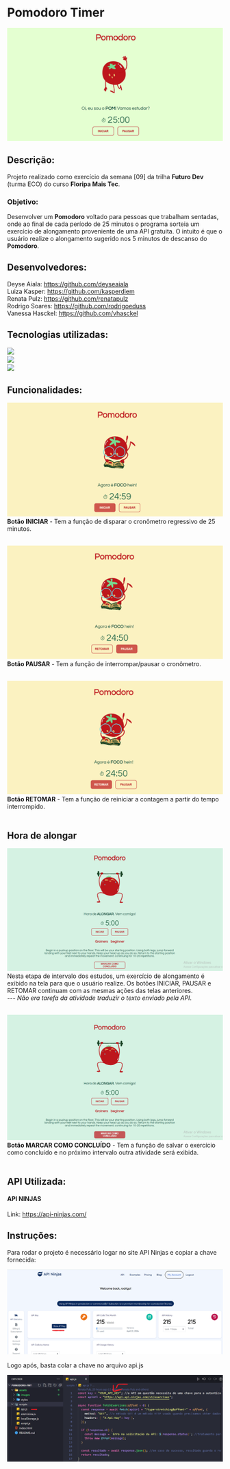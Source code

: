 # Pomodoro Timer

![Pomodoro timer](./assets/images/POM-capa.png)

## Descrição:

Projeto realizado como exercício da semana [09] da trilha **Futuro Dev** (turma ECO) do curso **Floripa Mais Tec**.

### Objetivo:

Desenvolver um **Pomodoro** voltado para pessoas que trabalham sentadas, onde ao final de cada período de 25 minutos o programa sorteia um exercício de alongamento proveniente de uma API gratuita.
O intuito é que o usuário realize o alongamento sugerido nos 5 minutos de 
descanso do **Pomodoro**.

## Desenvolvedores:
Deyse Aiala: https://github.com/deyseaiala </br>
Luiza Kasper: https://github.com/kasperdiem <br/>
Renata Pulz: https://github.com/renatapulz </br>
Rodrigo Soares: https://github.com/rodrigoeduss </br>
Vanessa Hasckel: https://github.com/vhasckel

## Tecnologias utilizadas:

<img src="https://img.shields.io/badge/HTML5-E34F26?style=for-the-badge&logo=html5&logoColor=white"> <br>  <img src="https://img.shields.io/badge/CSS3-1572B6?style=for-the-badge&logo=css3&logoColor=white"> <br>  <img src="https://img.shields.io/badge/JavaScript-F7DF1E?style=for-the-badge&logo=javascript&logoColor=black"></p>


## Funcionalidades:

![Pomodoro iniciar](./assets/images/POM-iniciar.png)
**Botão INICIAR** - Tem a função de disparar o cronômetro regressivo de 25 minutos.
<br/>
<br/>

![Pomodoro pausar](./assets/images/POM-pausar.png)
**Botão PAUSAR** - Tem a função de interrompar/pausar o cronômetro.
<br/>
<br/>

![Pomodoro retomar](./assets/images/POM-retomar.png)
**Botão RETOMAR** - Tem a função de reiniciar a contagem a partir do tempo interrompido.
<br/>
<br/>

## Hora de alongar

![Pomodoro exibir](./assets/images/POM-exibir.png)
Nesta etapa de intervalo dos estudos, um exercício de alongamento é exibido na tela para que o usuário realize. Os botões INICIAR, PAUSAR e RETOMAR continuam com as mesmas ações das telas anteriores. <br>
--- *Não era tarefa da atividade traduzir o texto enviado pela API*.
<br/>
<br/>

![Pomodoro concluir](./assets/images/POM-concluir.png)
**Botão MARCAR COMO CONCLUÍDO** - Tem a função de salvar o exercício como concluído e no próximo intervalo outra atividade será exibida.
<br/>
<br/>

## API Utilizada:
#### API NINJAS
Link:   https://api-ninjas.com/ 

## Instruções:
Para rodar o projeto é necessário logar no site API Ninjas e copiar a chave fornecida: 
<br/>

![Api ninjas](./assets/images/api-ninjas.png)

Logo após, basta colar a chave no arquivo api.js
<br/>

![Api js](./assets/images/api-js.png)

